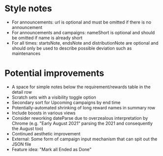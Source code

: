# Style notes
- For announcements: url is optional and must be omitted if there is no announcement
- For announcements and campaigns: nameShort is optional and should be omitted if name is already short
- For all times: startsNote, endsNote and distributionNote are optional and should only be used to describe possible deviation such as maintenances

# Potential improvements
- A space for simple notes below the requirement/rewards table in the detail row
- Scratch sets with a visibility toggle option
- Secondary sort for Upcoming campaigns by end time
- Potentially-automated shrinking of long reward names in summary row
- Include boosts in various views
- Consider reworking dateParse due to overzealous interpretation by Chrome (e.g. "Early August 2021" parsing the 2021 and consequently the August too)
- Continued aesthetic improvement
- External: Some form of campaign input mechanism that can spit out the JSON file
- Feature idea: "Mark all Ended as Done"
